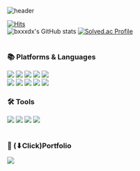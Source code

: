 ![header](https://capsule-render.vercel.app/api?type=waving&color=gradient&height=200&section=header&text=Hi!%20Byoungdo's%20Github!&fontSize=75&animation=fadeIn&fontAlignY=42&desc=Backend%20Programmer&descAlignY=68&descAlign=62)


[![Hits](https://hits.seeyoufarm.com/api/count/incr/badge.svg?url=https%3A%2F%2Fgithub.com%2Fbxxxdx&count_bg=%233CD107&title_bg=%23171B16&icon=&icon_color=%23E7E7E7&title=hits&edge_flat=false)](https://hits.seeyoufarm.com)
<br>
![bxxxdx's GitHub stats](https://github-readme-stats.vercel.app/api?username=bxxxdx&show_icons=true&theme=radical)
[![Solved.ac Profile](http://mazassumnida.wtf/api/v2/generate_badge?boj=bangdo911)](https://solved.ac/bangdo911/)
<br>
<br>



### 📚 Platforms & Languages
<div>
  <img src="https://img.shields.io/badge/Java-007396?style=flat&logo=Conda-Forge&logoColor=white" />
  <img src="https://img.shields.io/badge/Spring-6DB33F?style=flat&logo=Spring&logoColor=white" />
 	<img src="https://img.shields.io/badge/SpringBoot-6DB33F?style=flat&logo=SpringBoot&logoColor=white" />
	<img src="https://img.shields.io/badge/Oracle%20SQL-F80000?style=flat&logo=Oracle&logoColor=white" />
	<img src="https://img.shields.io/badge/Mybatis-000000?style=flat&logo=Fluentd&logoColor=white" />
</div>
<div>
	<img src="https://img.shields.io/badge/JavaScript-F7DF1E?style=flat&logo=JavaScript&logoColor=white" />
	<img src="https://img.shields.io/badge/jQuery-0769AD?style=flat&logo=jQuery&logoColor=white" />
  	<img src="https://img.shields.io/badge/HTML5-E34F26?style=flat&logo=HTML5&logoColor=white" />
	<img src="https://img.shields.io/badge/CSS3-1572B6?style=flat&logo=CSS3&logoColor=white" />
  <img src="https://img.shields.io/badge/Bootstrap-7952B3?style=flat&logo=Bootstrap&logoColor=white" />
</div>

### 🛠 Tools
<div>
	<img src="https://img.shields.io/badge/Eclipse%20IDE-2C2255.svg?&style=flat&logo=Eclipse%20IDE&logoColor=white" />
  	<img src="https://img.shields.io/badge/Visual%20Studio%20Code-007ACC?style=flat&logo=VisualStudioCode&logoColor=white" />
	<img src="https://img.shields.io/badge/GitHub-181717?style=flat&logo=GitHub&logoColor=white" />
	<img src="https://img.shields.io/badge/Tomcat-F8DC75?style=flat&logo=ApacheTomcat&logoColor=white" />
</div>

<br>

### 📌 (⬇Click)Portfolio
<div>
	<a href="https://jumpy-velvet-fa4.notion.site/1927f11c1ed348d3a4b38950fa393031">
		<img src="https://img.shields.io/badge/Notion-000000?style=for-the-badge&logo=Notion&logoColor=white" />
	</a>
<div>










